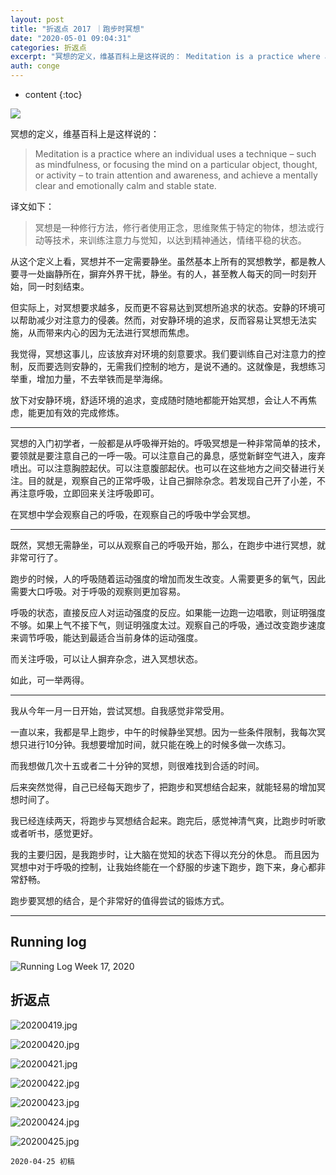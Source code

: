 ```yaml
---
layout: post
title: "折返点 2017 ｜跑步时冥想"
date: "2020-05-01 09:04:31"
categories: 折返点
excerpt: "冥想的定义，维基百科上是这样说的： Meditation is a practice where an individual uses a te..."
auth: conge
---
```

* content
{:toc}

![ ](/assets/images/折返点/118382-ef6fe529a8b3aff2.png)

冥想的定义，维基百科上是这样说的：

> Meditation is a practice where an individual uses a technique – such as mindfulness, or focusing the mind on a particular object, thought, or activity – to train attention and awareness, and achieve a mentally clear and emotionally calm and stable state.  

译文如下：
> 冥想是一种修行方法，修行者使用正念，思维聚焦于特定的物体，想法或行动等技术，来训练注意力与觉知，以达到精神通达，情绪平稳的状态。

从这个定义上看，冥想并不一定需要静坐。虽然基本上所有的冥想教学，都是教人要寻一处幽静所在，摒弃外界干扰，静坐。有的人，甚至教人每天的同一时刻开始，同一时刻结束。

但实际上，对冥想要求越多，反而更不容易达到冥想所追求的状态。安静的环境可以帮助减少对注意力的侵袭。然而，对安静环境的追求，反而容易让冥想无法实施，从而带来内心的因为无法进行冥想而焦虑。

我觉得，冥想这事儿，应该放弃对环境的刻意要求。我们要训练自己对注意力的控制，反而要选则安静的，无需我们控制的地方，是说不通的。这就像是，我想练习举重，增加力量，不去举铁而是举海绵。

放下对安静环境，舒适环境的追求，变成随时随地都能开始冥想，会让人不再焦虑，能更加有效的完成修炼。

----

冥想的入门初学者，一般都是从呼吸禅开始的。呼吸冥想是一种非常简单的技术，要领就是要注意自己的一呼一吸。可以注意自己的鼻息，感觉新鲜空气进入，废弃喷出。可以注意胸腔起伏。可以注意腹部起伏。也可以在这些地方之间交替进行关注。目的就是，观察自己的正常呼吸，让自己摒除杂念。若发现自己开了小差，不再注意呼吸，立即回来关注呼吸即可。

在冥想中学会观察自己的呼吸，在观察自己的呼吸中学会冥想。

----

既然，冥想无需静坐，可以从观察自己的呼吸开始，那么，在跑步中进行冥想，就非常可行了。

跑步的时候，人的呼吸随着运动强度的增加而发生改变。人需要更多的氧气，因此需要大口呼吸。对于呼吸的观察则更加容易。

呼吸的状态，直接反应人对运动强度的反应。如果能一边跑一边唱歌，则证明强度不够。如果上气不接下气，则证明强度太过。观察自己的呼吸，通过改变跑步速度来调节呼吸，能达到最适合当前身体的运动强度。

而关注呼吸，可以让人摒弃杂念，进入冥想状态。

如此，可一举两得。

----

我从今年一月一日开始，尝试冥想。自我感觉非常受用。

一直以来，我都是早上跑步，中午的时候静坐冥想。因为一些条件限制，我每次冥想只进行10分钟。我想要增加时间，就只能在晚上的时候多做一次练习。

而我想做几次十五或者二十分钟的冥想，则很难找到合适的时间。

后来突然觉得，自己已经每天跑步了，把跑步和冥想结合起来，就能轻易的增加冥想时间了。

我已经连续两天，将跑步与冥想结合起来。跑完后，感觉神清气爽，比跑步时听歌或者听书，感觉更好。

我的主要归因，是我跑步时，让大脑在觉知的状态下得以充分的休息。 而且因为冥想中对于呼吸的控制，让我始终能在一个舒服的步速下跑步，跑下来，身心都非常舒畅。

跑步要冥想的结合，是个非常好的值得尝试的锻炼方式。

-------

## Running log
![Running Log Week 17, 2020](/assets/images/折返点/118382-d682b65e54777d04.png)

## 折返点
![20200419.jpg](/assets/images/折返点/118382-d54b2b053ce6108e.jpg)

![20200420.jpg](/assets/images/折返点/118382-e6635e500f20e2dc.jpg)

![20200421.jpg](/assets/images/折返点/118382-980175d0e376b467.jpg)

![20200422.jpg](/assets/images/折返点/118382-b18303f88a8cc4e5.jpg)

![20200423.jpg](/assets/images/折返点/118382-1d09400ab473e309.jpg)

![20200424.jpg](/assets/images/折返点/118382-0f343f484e3fd8fd.jpg)

![20200425.jpg](/assets/images/折返点/118382-d8f56043d6bf22ee.jpg)


```
2020-04-25 初稿
```
